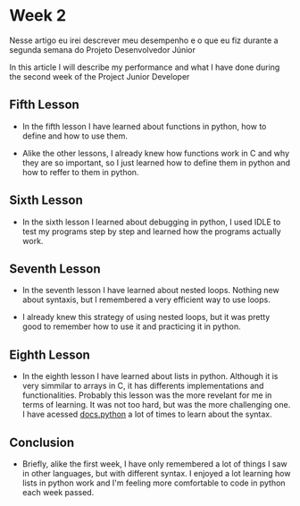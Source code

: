 # Week 2

Nesse artigo eu irei descrever meu desempenho e o que eu fiz durante a segunda semana do Projeto Desenvolvedor Júnior

In this article I will describe my performance and what I have done during the second week of the Project Junior Developer

## Fifth Lesson

- In the fifth lesson I have learned about functions in python, how to define and how to use them.

- Alike the other lessons, I already knew how functions work in C and why they are so important, so I just learned how to define them in python and how to reffer to them in python.

## Sixth Lesson

- In the sixth lesson I learned about debugging in python, I used IDLE to test my programs step by step and learned how the programs actually work. 

## Seventh Lesson

- In the seventh lesson I have learned about nested loops. Nothing new about syntaxis, but I remembered a very efficient way to use loops.

- I already knew this strategy of using nested loops, but it was pretty good to remember how to use it and practicing it in python.

## Eighth Lesson

- In the eighth lesson I have learned about lists in python. Although it is very simmilar to arrays in C, it has differents implementations and functionalities. Probably this lesson was the more revelant for me in terms of learning. It was not too hard, but was the more challenging one. I have acessed [docs.python](https://docs.python.org/3/) a lot of times to learn about the syntax.

## Conclusion

- Briefly, alike the first week, I have only remembered a lot of things I saw in other languages, but with different syntax. I enjoyed a lot learning how lists in python work and I'm feeling more comfortable to code in python each week passed.
